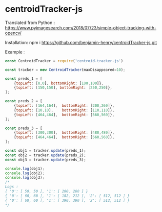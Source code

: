 # centroidTracker-js

Translated from Python : 
https://www.pyimagesearch.com/2018/07/23/simple-object-tracking-with-opencv/



Installation: 
npm i https://github.com/benjamin-henry/centroidTracker-js.git

Example :
```js
const CentroidTracker = require('centroid-tracker-js')

const tracker = new CentroidTracker(maxDisappeared=10);

const preds_1 = [
    {topLeft: [0,0], bottomRight: [100,100]},
    {topLeft: [150,150], bottomRight: [250,250]},
];

const preds_2 = [
    {topLeft: [164,164],  bottomRight: [200,260]},
    {topLeft: [10,10],    bottomRight: [110,110]},
    {topLeft: [464,464],  bottomRight: [560,560]},
];

const preds_3 = [
    {topLeft: [300,300],  bottomRight: [480,480]},
    {topLeft: [464,464],  bottomRight: [560,560]},
];

const obj1 = tracker.update(preds_1);
const obj2 = tracker.update(preds_2);
const obj3 = tracker.update(preds_3);

console.log(obj1);
console.log(obj2);
console.log(obj3);
/* 
Logs :
{ '0': [ 50, 50 ], '1': [ 200, 200 ] }
{ '0': [ 60, 60 ], '1': [ 182, 212 ], '2': [ 512, 512 ] }
{ '0': [ 60, 60 ], '1': [ 390, 390 ], '2': [ 512, 512 ] }
*/
```
